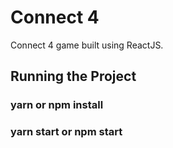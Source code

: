 # Connect 4

Connect 4 game built using ReactJS.

## Running the Project

### yarn or npm install

### yarn start or npm start

